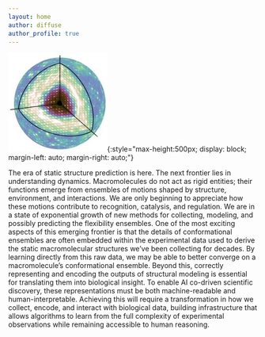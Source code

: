```yaml
---
layout: home
author: diffuse
author_profile: true
---
```



![diffUSE Project logo](/assets/images/main.jpg){:style="max-height:500px; display: block; margin-left: auto; margin-right: auto;"}

The era of static structure prediction is here.
The next frontier lies in understanding dynamics.
Macromolecules do not act as rigid entities; their functions emerge from ensembles of motions shaped by structure, environment, and interactions.
We are only beginning to appreciate how these motions contribute to recognition, catalysis, and regulation.
We are in a state of exponential growth of new methods for collecting, modeling, and possibly predicting the flexibility ensembles.
One of the most exciting aspects of this emerging frontier is that the details of conformational ensembles are often embedded within the experimental data used to derive the static macromolecular structures we’ve been collecting for decades.
By learning directly from this raw data, we may be able to better converge on a macromolecule’s conformational ensemble.
Beyond this, correctly representing and encoding the outputs of structural modeling is essential for translating them into biological insight.
To enable AI co-driven scientific discovery, these representations must be both machine-readable and human-interpretable.
Achieving this will require a transformation in how we collect, encode, and interact with biological data, building infrastructure that allows algorithms to learn from the full complexity of experimental observations while remaining accessible to human reasoning.
